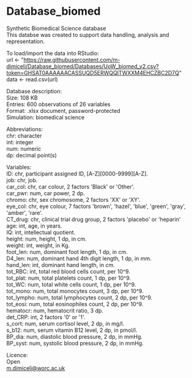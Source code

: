 # Database_biomed <br />
Synthetic Biomedical Science database <br />
This databse was created to support data handling, analysis and representation. <br />

To load/import the data into RStudio:  <br />
url <- "https://raw.githubusercontent.com/m-dimiceli/Database_biomed/Databases/UoW_biomed_v2.csv?token=GHSAT0AAAAAACASSUQD5ERWQQITWXXM4EHCZBC2D7Q"  <br />
data <- read.csv(url)  <br />

Database description: <br />
Size: 108 KB <br />
Entries: 600 observations of 26 variables <br />
Format: .xlsx document, password-protected <br />
Simulation: biomedical science <br />

Abbreviations: <br />
chr: character <br />
int: integer <br />
num: numeric <br />
dp: decimal point(s) <br />

Variables: <br />
ID: chr, participant assigned ID, [A-Z][0000-9999][A-Z]. <br />
job: chr, job. <br />
car_col: chr, car colour, 2 factors 'Black' or 'Other'. <br />
car_pwr: num, car power, 2 dp. <br />
chromo: chr, sex chromosome, 2 factors 'XX' or 'XY'. <br />
eye_col: chr, eye colour, 7 factors 'brown', 'hazel', 'blue', 'green', 'gray', 'amber', 'rare'. <br />
CT_drug: chr, clinical trial drug group, 2 factors 'placebo' or 'heparin' <br />
age: int, age, in years. <br />
IQ: int, intellectual quotient. <br />
height: num, height, 1 dp, in cm. <br />
weight: int, weight, in Kg. <br />
foot_len: num, dominant foot length, 1 dp, in cm. <br />
D4_len: num, dominant hand 4th digit length, 1 dp, in mm. <br />
hand_len: int, dominant hand length, in cm. <br />
tot_RBC: int, total red blood cells count, per 10^9. <br />
tot_plat: num, total platelets count, 1 dp, per 10^9. <br />
tot_WC: num, total white cells count, 1 dp, per 10^9. <br />
tot_mono: num, total monocytes count, 3 dp, per 10^9. <br />
tot_lympho: num, total lymphocytes count, 2 dp, per 10^9. <br />
tot_eosi: num, total eosinophiles count, 2 dp, per 10^9. <br />
hematocr: num, hematocrit ratio, 3 dp. <br />
det_CRP: int, 2 factors '0' or '1'. <br />
s_cort: num, serum cortisol level, 2 dp, in mg/l. <br />
s_b12: num, serum vitamin B12 level, 2 dp, in pmol/l. <br />
BP_dia: num, diastolic blood pressure, 2 dp, in mmHg. <br />
BP_syst: num, systolic blood pressure, 2 dp, in mmHg. <br />

Licence:  <br />
Open <br />
m.dimiceli@worc.ac.uk <br />
